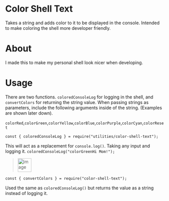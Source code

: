 # Color Shell Text
Takes a string and adds color to it to be displayed in the console. Intended to make coloring the shell more developer friendly.

# About
I made this to make my personal shell look nicer when developing.

# Usage
There are two functions. ```coloredConsoleLog``` for logging in the shell, and ```convertColors``` for returning the string value. 
When passing strings as parameters, include the following arguments inside of the string. (Examples are shown later down).

```colorRed```,```colorGreen```,```colorYellow```,```colorBlue```,```colorPurple```,```colorCyan```,```colorReset```

```
const { coloredConsoleLog } = require("utilities/color-shell-text");
```
This will act as a replacement for ```console.log()```. Taking any input and logging it.
```coloredConsoleLog("colorGreenHi Mom!");```
> <img width="43" alt="image" src="https://github.com/FletcherMeyer/ColorShellText/assets/53588444/c2f13424-f793-488d-a594-a9b459779d92">

```
const { convertColors } = require("color-shell-text");
```
Used the same as ```coloredConsoleLog()``` but returns the value as a string instead of logging it.
